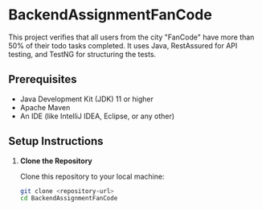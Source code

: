 # BackendAssignmentFanCode

This project verifies that all users from the city "FanCode" have more than 50% of their todo tasks completed. It uses Java, RestAssured for API testing, and TestNG for structuring the tests.

## Prerequisites

- Java Development Kit (JDK) 11 or higher
- Apache Maven
- An IDE (like IntelliJ IDEA, Eclipse, or any other)

## Setup Instructions

1. **Clone the Repository**

   Clone this repository to your local machine:

   ```bash
   git clone <repository-url>
   cd BackendAssignmentFanCode
